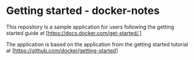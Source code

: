 # Getting started - docker-notes

This repository is a sample application for users following the getting started guide at [https://docs.docker.com/get-started/.]

The application is based on the application from the getting started tutorial at [https://github.com/docker/getting-started]

